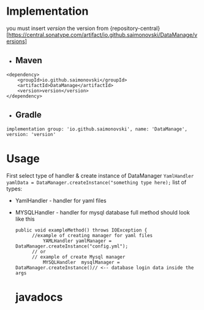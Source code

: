# Implementation
you must insert *version* the version from {repository-central}[https://central.sonatype.com/artifact/io.github.saimonovski/DataManage/versions]
-  ## Maven
```
<dependency>
    <groupId>io.github.saimonovski</groupId>
    <artifactId>DataManage</artifactId>
    <version>version</version>
</dependency>
```
-  ## Gradle
  ```
implementation group: 'io.github.saimonovski', name: 'DataManage', version: 'version'
```
# Usage
First select type of handler & create instance of DataManager 
`YamlHandler yamlData = DataManager.createInstance("something type here);`
list of types:
- YamlHandler - handler for yaml files
- MYSQLHandler - handler for mysql database
  full method should look like this
  ```
  public void exampleMethod() throws IOException {
        //example of creating manager for yaml files
            YAMLHandler yamlManager = DataManager.createInstance("config.yml");
        // or
        // example of create Mysql manager
            MYSQLHandler  mysqlManager = DataManager.createInstance()// <-- database login data inside the args
  ```

  # javadocs
  
